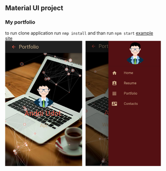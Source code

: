 ## Material UI project
### My portfolio
to  run clone application 
run ```nmp install```
and than run ```npm start```
[example site](https://udot-a.github.io/material-react/)
![Иллюстрация к проекту](https://github.com/udot-a/material-react/raw/master/src/images/screenshot.png)
